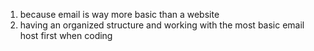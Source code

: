 1. because email is way more basic than a website
2. having an organized structure and working with the most basic
email host first when coding